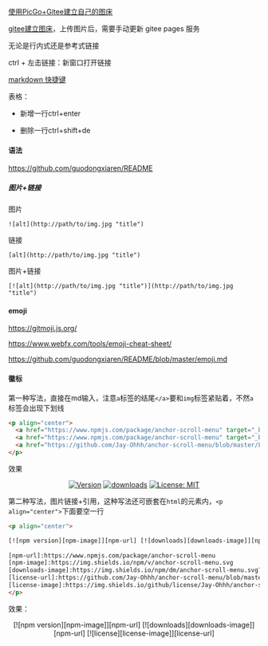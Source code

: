 [使用PicGo+Gitee建立自己的图床](https://blog.csdn.net/cuoxin123/article/details/106423077?utm_medium=distribute.wap_relevant.none-task-blog-BlogCommendFromMachineLearnPai2-3.wap_blog_relevant_pic&depth_1-utm_source=distribute.wap_relevant.none-task-blog-BlogCommendFromMachineLearnPai2-3.wap_blog_relevant_pic)

[gitee建立图床](https://www.cnblogs.com/AhuntSun-blog/p/12675620.html)，上传图片后，需要手动更新 gitee pages 服务

无论是行内式还是参考式链接

ctrl + 左击链接：新窗口打开链接

[markdown 快捷键](https://www.cnblogs.com/amou/p/9211637.html)

表格：

- 新增一行ctrl+enter

- 删除一行ctrl+shift+de

#### 语法

https://github.com/guodongxiaren/README

##### 图片+链接

图片

```text
![alt](http://path/to/img.jpg "title")
```

链接

```
[alt](http://path/to/img.jpg "title")
```

图片+链接

```
[![alt](http://path/to/img.jpg "title")](http://path/to/img.jpg "title")
```

#### emoji

https://gitmoji.js.org/

https://www.webfx.com/tools/emoji-cheat-sheet/

https://github.com/guodongxiaren/README/blob/master/emoji.md

#### 徽标

第一种写法，直接在md输入，注意`a`标签的结尾`</a>`要和`img`标签紧贴着，不然`a`标签会出现下划线

```html
<p align="center">
  <a href="https://www.npmjs.com/package/anchor-scroll-menu" target="_blank"><img alt="Version" src="https://img.shields.io/npm/v/anchor-scroll-menu.svg" /></a>
  <a href="https://www.npmjs.com/package/anchor-scroll-menu" target="_blank"><img alt="downloads" src="https://img.shields.io/npm/dm/anchor-scroll-menu.svg?color=blue"/></a>
  <a href="https://github.com/Jay-Ohhh/anchor-scroll-menu/blob/master/LICENSE" target="_blank"><img alt="License: MIT" src="https://img.shields.io/github/license/Jay-Ohhh/anchor-scroll-menu" /></a>
</p>
```

效果

<p align="center">
  <a href="https://www.npmjs.com/package/anchor-scroll-menu" target="_blank">
    <img alt="Version" src="https://img.shields.io/npm/v/anchor-scroll-menu.svg" /></a>
  <a href="https://www.npmjs.com/package/anchor-scroll-menu" target="_blank"><img alt="downloads" src="https://img.shields.io/npm/dm/anchor-scroll-menu.svg?color=blue"/></a>
  <a href="https://github.com/Jay-Ohhh/anchor-scroll-menu/blob/master/LICENSE" target="_blank"><img alt="License: MIT" src="https://img.shields.io/github/license/Jay-Ohhh/anchor-scroll-menu" /></a>
</p>

第二种写法，图片链接+引用，这种写法还可嵌套在`html`的元素内，`<p align="center">`下面要空一行

```html
<p align="center">

[![npm version][npm-image]][npm-url] [![downloads][downloads-image]][npm-url] [![license][license-image]][license-url]
  
[npm-url]:https://www.npmjs.com/package/anchor-scroll-menu
[npm-image]:https://img.shields.io/npm/v/anchor-scroll-menu.svg
[downloads-image]:https://img.shields.io/npm/dm/anchor-scroll-menu.svg?color=blue
[license-url]:https://github.com/Jay-Ohhh/anchor-scroll-menu/blob/master/LICENSE
[license-image]:https://img.shields.io/github/license/Jay-Ohhh/anchor-scroll-menu
</p>
```

效果：

<p align="center">
[![npm version][npm-image]][npm-url] [![downloads][downloads-image]][npm-url] [![license][license-image]][license-url]

[npm-url]:https://www.npmjs.com/package/anchor-scroll-menu
[npm-image]:https://img.shields.io/npm/v/anchor-scroll-menu.svg
[downloads-image]:https://img.shields.io/npm/dm/anchor-scroll-menu.svg?color=blue
[license-url]:https://github.com/Jay-Ohhh/anchor-scroll-menu/blob/master/LICENSE
[license-image]:https://img.shields.io/github/license/Jay-Ohhh/anchor-scroll-menu
</p>
